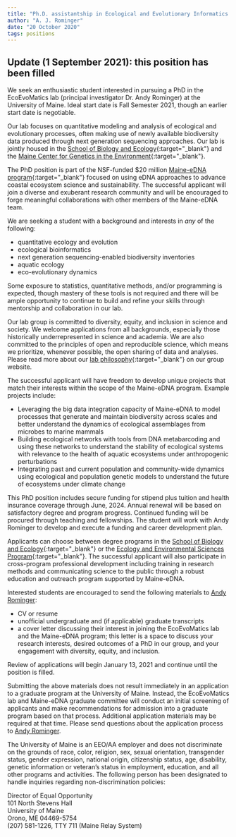 ```yaml
---
title: "Ph.D. assistantship in Ecological and Evolutionary Informatics available starting Fall 2021!"
author: "A. J. Rominger"
date: "20 October 2020"
tags: positions
---
```



## Update (1 September 2021): this position has been filled 

We seek an enthusiastic student interested in pursuing a PhD in the EcoEvoMatics lab (principal investigator Dr. Andy Rominger) at the University of Maine. Ideal start date is Fall Semester 2021, though an earlier start date is negotiable.

Our lab focuses on quantitative modeling and analysis of ecological and evolutionary processes, often making use of newly available biodiversity data produced through next generation sequencing approaches.  Our lab is jointly housed in the [School of Biology and Ecology](https://sbe.umaine.edu){:target="_blank"} and the [Maine Center for Genetics in the Environment](https://umaine.edu/mcge){:target="_blank"}. 

The PhD position is part of the NSF-funded $20 million [Maine-eDNA program](https://umaine.edu/edna){:target="_blank"} focused on using eDNA approaches to advance coastal ecosystem science and sustainability.  The successful applicant will join a diverse and exuberant research community and will be encouraged to forge meaningful collaborations with other members of the Maine-eDNA team.

We are seeking a student with a background and interests in *any* of the following:

- quantitative ecology and evolution
- ecological bioinformatics
- next generation sequencing-enabled biodiversity inventories
- aquatic ecology
- eco-evolutionary dynamics

Some exposure to statistics, quantitative methods, and/or programming is expected, though mastery of these tools is not required and there will be ample opportunity to continue to build and refine your skills through mentorship and collaboration in our lab.

Our lab group is committed to diversity, equity, and inclusion in science and society. We welcome applications from all backgrounds, especially those historically underrepresented in science and academia. We are also committed to the principles of open and reproducible science, which means we prioritize, whenever possible, the open sharing of data and analyses. Please read more about our [lab philosophy](https://www.ecoevomatics.org/philosophy){:target="_blank"} on our group website.

The successful applicant will have freedom to develop unique projects that match their interests within the scope of the Maine-eDNA program. Example projects include:

- Leveraging the big data integration capacity of Maine-eDNA to model processes that generate and maintain biodiversity across scales and better understand the dynamics of ecological assemblages from microbes to marine mammals
- Building ecological networks with tools from DNA metabarcoding and using these networks to understand the stability of ecological systems with relevance to the health of aquatic ecosystems under anthropogenic perturbations
- Integrating past and current population and community-wide dynamics using ecological and population genetic models to understand the future of ecosystems under climate change

This PhD position includes secure funding for stipend plus tuition and health insurance coverage through June, 2024. Annual renewal will be based on satisfactory degree and program progress. Continued funding will be procured through teaching and fellowships. The student will work with Andy Rominger to develop and execute a funding and career development plan. 

Applicants can choose between degree programs in the [School of Biology and Ecology](https://sbe.umaine.edu/graduate){:target="_blank"} or the [Ecology and Environmental Sciences Program](https://umaine.edu/ecologyandenvironmentalsciences/graduate-programs){:target="_blank"}. The successful applicant will also participate in cross-program professional development including training in research methods and communicating science to the public through a robust education and outreach program supported by Maine-eDNA.

Interested students are encouraged to send the following materials to [Andy Rominger](mailto:andrew.rominger@maine.edu):

- CV or resume
- unofficial undergraduate and (if applicable) graduate transcripts 
- a cover letter discussing their interest in joining the EcoEvoMatics lab and the Maine-eDNA program; this letter is a space to discuss your research interests, desired outcomes of a PhD in our group, and your engagement with diversity, equity, and inclusion.

Review of applications will begin January 13, 2021 and continue until the position is filled.  

Submitting the above materials does not result immediately in an application to a graduate program at the University of Maine. Instead, the EcoEvoMatics lab and Maine-eDNA graduate committee will conduct an initial screening of applicants and make recommendations for admission into a graduate program based on that process. Additional application materials may be required at that time. Please send questions about the application process to [Andy Rominger](mailto:andrew.rominger@maine.edu).

The University of Maine is an EEO/AA employer and does not discriminate on the grounds of race, color, religion, sex, sexual orientation, transgender status, gender expression, national origin, citizenship status, age, disability, genetic information or veteran’s status in employment, education, and all other programs and activities. The following person has been designated to handle inquiries regarding non-discrimination policies:

Director of Equal Opportunity <br/>
101 North Stevens Hall  <br/>
University of Maine  <br/>
Orono, ME 04469-5754  <br/>
(207) 581-1226, TTY 711 (Maine Relay System)
